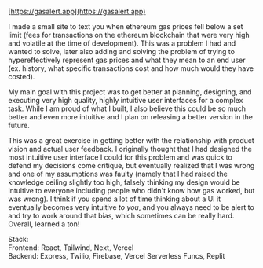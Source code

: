 [https://gasalert.app](https://gasalert.app)

I made a small site to text you when ethereum gas prices fell below a set limit (fees for transactions on the ethereum blockchain that were very high and volatile at the time of development). This was a problem I had and wanted to solve, later also adding and solving the problem of trying to hypereffectively represent gas prices and what they mean to an end user (ex. history, what specific transactions cost and how much would they have costed). 

My main goal with this project was to get better at planning, designing, and executing very high quality, highly intuitive user interfaces for a complex task. While I am proud of what I built, I also believe this could be so much better and even more intuitive and I plan on releasing a better version in the future. 

This was a great exercise in getting better with the relationship with product vision and actual user feedback. I originally thought that I had designed the most intuitive user interface I could for this problem and was quick to defend my decisions come critique, but eventually realized that I was wrong and one of my assumptions was faulty (namely that I had raised the knowledge ceiling slightly too high, falsely thinking my design would be intuitive to everyone including people who didn't know how gas worked, but was wrong). I think if you spend a lot of time thinking about a UI it eventually becomes very intuitive *to you*, and you always need to be alert to and try to work around that bias, which sometimes can be really hard.  Overall, learned a ton!

Stack:  
Frontend: React, Tailwind, Next, Vercel  
Backend: Express, Twilio, Firebase, Vercel Serverless Funcs, Replit  
